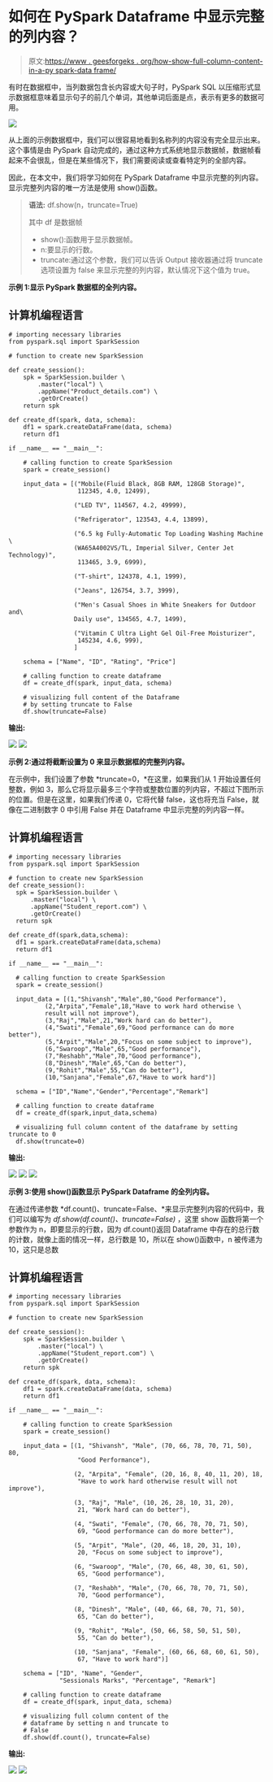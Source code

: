# 如何在 PySpark Dataframe 中显示完整的列内容？

> 原文:[https://www . geesforgeks . org/how-show-full-column-content-in-a-py spark-data frame/](https://www.geeksforgeeks.org/how-to-show-full-column-content-in-a-pyspark-dataframe/)

有时在数据框中，当列数据包含长内容或大句子时，PySpark SQL 以压缩形式显示数据框意味着显示句子的前几个单词，其他单词后面是点，表示有更多的数据可用。

![](img/e046056d5089a11a038f012fc6550e85.png)

从上面的示例数据框中，我们可以很容易地看到名称列的内容没有完全显示出来。这个事情是由 PySpark 自动完成的，通过这种方式系统地显示数据帧，数据帧看起来不会很乱，但是在某些情况下，我们需要阅读或查看特定列的全部内容。

因此，在本文中，我们将学习如何在 PySpark Dataframe 中显示完整的列内容。显示完整列内容的唯一方法是使用 show()函数。

> **语法:** df.show(n，truncate=True)
> 
> 其中 df 是数据帧
> 
> *   show():函数用于显示数据帧。
> *   n:要显示的行数。
> *   truncate:通过这个参数，我们可以告诉 Output 接收器通过将 truncate 选项设置为 false 来显示完整的列内容，默认情况下这个值为 true。

**示例 1:显示 PySpark 数据框的全列内容。**

## 计算机编程语言

```
# importing necessary libraries
from pyspark.sql import SparkSession

# function to create new SparkSession

def create_session():
    spk = SparkSession.builder \
        .master("local") \
        .appName("Product_details.com") \
        .getOrCreate()
    return spk

def create_df(spark, data, schema):
    df1 = spark.createDataFrame(data, schema)
    return df1

if __name__ == "__main__":

    # calling function to create SparkSession
    spark = create_session()

    input_data = [("Mobile(Fluid Black, 8GB RAM, 128GB Storage)",
                   112345, 4.0, 12499),

                  ("LED TV", 114567, 4.2, 49999),

                  ("Refrigerator", 123543, 4.4, 13899),

                  ("6.5 kg Fully-Automatic Top Loading Washing Machine \
                  (WA65A4002VS/TL, Imperial Silver, Center Jet Technology)",
                   113465, 3.9, 6999),

                  ("T-shirt", 124378, 4.1, 1999),

                  ("Jeans", 126754, 3.7, 3999),

                  ("Men's Casual Shoes in White Sneakers for Outdoor and\
                  Daily use", 134565, 4.7, 1499),

                  ("Vitamin C Ultra Light Gel Oil-Free Moisturizer",
                   145234, 4.6, 999),
                  ]

    schema = ["Name", "ID", "Rating", "Price"]

    # calling function to create dataframe
    df = create_df(spark, input_data, schema)

    # visualizing full content of the Dataframe
    # by setting truncate to False
    df.show(truncate=False)
```

**输出:**

![](img/e046056d5089a11a038f012fc6550e85.png) ![](img/8c168795f001ce97d7c3c0e8df52087d.png)

**示例 2:通过将截断设置为 0 来显示数据框的完整列内容。**

在示例中，我们设置了参数 *truncate=0，*在这里，如果我们从 1 开始设置任何整数，例如 3，那么它将显示最多三个字符或整数位置的列内容，不超过下图所示的位置。但是在这里，如果我们传递 0，它将代替 false，这也将充当 False，就像在二进制数字 0 中引用 False 并在 Dataframe 中显示完整的列内容一样。

## 计算机编程语言

```
# importing necessary libraries
from pyspark.sql import SparkSession

# function to create new SparkSession
def create_session():
  spk = SparkSession.builder \
      .master("local") \
      .appName("Student_report.com") \
      .getOrCreate()
  return spk

def create_df(spark,data,schema):
  df1 = spark.createDataFrame(data,schema)
  return df1

if __name__ == "__main__":

  # calling function to create SparkSession
  spark = create_session()

  input_data = [(1,"Shivansh","Male",80,"Good Performance"),
          (2,"Arpita","Female",18,"Have to work hard otherwise \
          result will not improve"),
          (3,"Raj","Male",21,"Work hard can do better"),
          (4,"Swati","Female",69,"Good performance can do more better"),
          (5,"Arpit","Male",20,"Focus on some subject to improve"),
          (6,"Swaroop","Male",65,"Good performance"),
          (7,"Reshabh","Male",70,"Good performance"),
          (8,"Dinesh","Male",65,"Can do better"),
          (9,"Rohit","Male",55,"Can do better"),
          (10,"Sanjana","Female",67,"Have to work hard")]

  schema = ["ID","Name","Gender","Percentage","Remark"]

  # calling function to create dataframe
  df = create_df(spark,input_data,schema)

  # visualizing full column content of the dataframe by setting truncate to 0
  df.show(truncate=0)
```

**输出:**

![](img/6aab5cb25ed35dcbe2ccc4b10525c03c.png) ![](img/4a89cdcd200d2ea2a9cca366d3fd7491.png) ![](img/8b32838db6066c7f3264bbfa487e841c.png)

**示例 3:使用 show()函数显示 PySpark Dataframe 的全列内容。**

在通过传递参数 *df.count()、truncate=False、*来显示完整列内容的代码中，我们可以编写为 *df.show(df.count()、truncate=False)* ，这里 show 函数将第一个参数作为 n，即要显示的行数，因为 df.count()返回 Dataframe 中存在的总行数的计数，就像上面的情况一样，总行数是 10，所以在 show()函数中，n 被传递为 10，这只是总数

## 计算机编程语言

```
# importing necessary libraries
from pyspark.sql import SparkSession

# function to create new SparkSession

def create_session():
    spk = SparkSession.builder \
        .master("local") \
        .appName("Student_report.com") \
        .getOrCreate()
    return spk

def create_df(spark, data, schema):
    df1 = spark.createDataFrame(data, schema)
    return df1

if __name__ == "__main__":

    # calling function to create SparkSession
    spark = create_session()

    input_data = [(1, "Shivansh", "Male", (70, 66, 78, 70, 71, 50), 80,
                   "Good Performance"),

                  (2, "Arpita", "Female", (20, 16, 8, 40, 11, 20), 18,
                   "Have to work hard otherwise result will not improve"),

                  (3, "Raj", "Male", (10, 26, 28, 10, 31, 20),
                   21, "Work hard can do better"),

                  (4, "Swati", "Female", (70, 66, 78, 70, 71, 50),
                   69, "Good performance can do more better"),

                  (5, "Arpit", "Male", (20, 46, 18, 20, 31, 10),
                   20, "Focus on some subject to improve"),

                  (6, "Swaroop", "Male", (70, 66, 48, 30, 61, 50),
                   65, "Good performance"),

                  (7, "Reshabh", "Male", (70, 66, 78, 70, 71, 50),
                   70, "Good performance"),

                  (8, "Dinesh", "Male", (40, 66, 68, 70, 71, 50),
                   65, "Can do better"),

                  (9, "Rohit", "Male", (50, 66, 58, 50, 51, 50),
                   55, "Can do better"),

                  (10, "Sanjana", "Female", (60, 66, 68, 60, 61, 50),
                   67, "Have to work hard")]

    schema = ["ID", "Name", "Gender",
              "Sessionals Marks", "Percentage", "Remark"]

    # calling function to create dataframe
    df = create_df(spark, input_data, schema)

    # visualizing full column content of the
    # dataframe by setting n and truncate to
    # False
    df.show(df.count(), truncate=False)
```

**输出:**

![](img/8b4255ba1d88b053d48a8acab9ac5acc.png) ![](img/f354c4ff849a8af75a3de03e82e2a669.png)